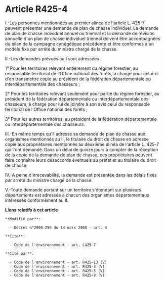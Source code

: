 # Article R425-4

I.-Les personnes mentionnées au premier alinéa de l'article L. 425-7 peuvent présenter une demande de plan de chasse
individuel. La demande de plan de chasse individuel annuel ou triennal et la demande de révision annuelle d'un plan de chasse
individuel triennal doivent être accompagnées du bilan de la campagne cynégétique précédente et être conformes à un modèle
fixé par arrêté du ministre chargé de la chasse. 

II.-Les demandes prévues au I sont adressées : 

1° Pour les territoires relevant entièrement du régime forestier, au responsable territorial de l'Office national des forêts,
à charge pour celui-ci d'en transmettre copie au président de la fédération départementale ou interdépartementale des
chasseurs ; 

2° Pour les territoires relevant seulement pour partie du régime forestier, au président de la fédération départementale ou
interdépartementale des chasseurs, à charge pour lui de joindre à son avis celui du responsable territorial de l'Office
national des forêts ; 

3° Pour les autres territoires, au président de la fédération départementale ou interdépartementale des chasseurs. 

III.-En même temps qu'il adresse sa demande de plan de chasse aux organismes mentionnés au II, le titulaire du droit de
chasse en adresse copie aux propriétaires mentionnés au deuxième alinéa de l'article L. 425-7 qui l'ont demandé. Dans un
délai de quinze jours à compter de la réception de la copie de la demande de plan de chasse, ces propriétaires peuvent faire
connaître leurs désaccords éventuels au préfet et au titulaire du droit de chasse. 

IV.-A peine d'irrecevabilité, la demande est présentée dans les délais fixés par arrêté du ministre chargé de la chasse. 

V.-Toute demande portant sur un territoire s'étendant sur plusieurs départements est adressée à chacun des organismes
départementaux intéressés conformément au II.

**Liens relatifs à cet article**

	**Modifié par**:

	  - Décret n°2008-259 du 14 mars 2008 - art. 4

	**Cite**:

	  - Code de l'environnement - art. L425-7

	**Cité par**:

	  - Code de l'environnement - art. R425-13 (V)
	  - Code de l'environnement - art. R425-3 (V)
	  - Code de l'environnement - art. R425-5 (V)
	  - Code de l'environnement - art. R425-8 (V)
